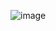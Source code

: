![image](https://github.com/Bayukevin/Landing-Page-Penjualan-Rumah/assets/50587422/5fc66aae-1ac1-4fe1-b54c-3244a7211754)
